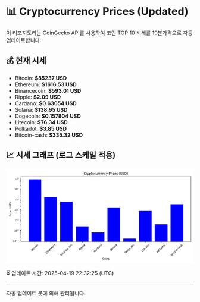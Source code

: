 
# 📊 Cryptocurrency Prices (Updated)

이 리포지토리는 CoinGecko API를 사용하여 코인 TOP 10 시세를 10분가격으로 자동 업데이트합니다.

## 💰 현재 시세
- Bitcoin: **$85237 USD**
- Ethereum: **$1616.53 USD**
- Binancecoin: **$593.01 USD**
- Ripple: **$2.09 USD**
- Cardano: **$0.63054 USD**
- Solana: **$138.95 USD**
- Dogecoin: **$0.157804 USD**
- Litecoin: **$76.34 USD**
- Polkadot: **$3.85 USD**
- Bitcoin-cash: **$335.32 USD**

## 📈 시세 그래프 (로그 스케일 적용)
![Crypto Prices](crypto_prices.png)

⏳ 업데이트 시간: 2025-04-19 22:32:25 (UTC)

---
자동 업데이트 봇에 의해 관리됩니다.
